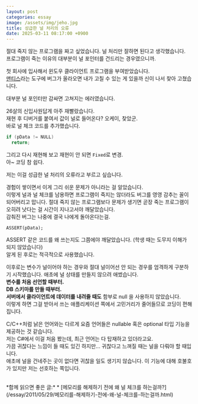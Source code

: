 ```yaml
---
layout: post
categories: essay
image: /assets/img/jeho.jpg
title: 성급한 널 처리의 오류
date: 2025-03-11 08:17:00 +0900
---
```


절대 죽지 않는 프로그램을 짜고 싶었습니다. 널 처리만 잘하면 된다고 생각했습니다.  
프로그램이 죽는 이유의 대부분이 널 포인터를 건드리는 경우였으니까.

첫 회사에 입사해서 윈도우 클라이언트 프로그램을 부여받았습니다.  
[맨티스](https://mantisbt.org/bugs/my_view_page.php)라는 도구에 버그가 올라오면 내가 고칠 수 있는 게 있을까 신이 나서 찾아 고쳤습니다.

대부분 널 포인터만 감싸면 고쳐지는 에러였습니다.

26살의 신입사원답게 아주 재빨랐습니다.  
재현 후 디버거를 붙여서 값이 널로 들어온다? 오케이, 찾았군.  
바로 널 체크 코드를 추가했습니다.

```c
if (pData != NULL)
  return;
```

그리고 다시 재현해 보고 재현이 안 되면 `Fixed`로 변경.  
아~ 코딩 참 쉽다.  

저는 이걸 성급한 널 처리의 오류라고 부르고 싶습니다.

경험이 쌓이면서 이게 그리 쉬운 문제가 아니라는 걸 알았습니다.  
이렇게 널과 널 체크를 남용하면 프로그램이 죽지는 않더라도 버그를 영영 감추는 꼴이 되어버리고 맙니다.
절대 죽지 않는 프로그램보다 문제가 생기면 곧장 죽는 프로그램이 오히려 낫다는 걸 시간이 지나고서야 깨달았습니다.  
감춰진 버그는 나중에 결국 나에게 돌아온다는걸.

```
ASSERT(pData);
```
ASSERT 같은 코드를 왜 쓰는지도 그쯤에야 깨달았습니다. (학생 때는 도무지 이해가 되지 않았습니다)  
알게 된 후로는 적극적으로 사용했습니다.

이후로는 변수가 널이어야 하는 경우와 절대 널이어선 안 되는 경우를 엄격하게 구분하기 시작했습니다. 애초에 널 상태를 만들지 않으려 애썼습니다.  
**변수를 처음 선언할 때부터.**  
**DB 스키마를 만들 때부터.**  
**서버에서 클라이언트에 데이터를 내려줄 때도** 함부로 null 을 사용하지 않았습니다.  
이렇게 하면 그걸 받아서 쓰는 애플리케이션 쪽에서 고민거리가 줄어들므로 코딩이 편해집니다.

C/C++처럼 낡은 언어와는 다르게 요즘 언어들은 nullable 혹은 optional 타입 기능을 제공하는 것 같습니다.  
저는 C#에서 이걸 처음 봤는데, 최근 언어는 다 탑재하고 있더라고요.  
가끔 귀찮다는 느낌이 들 때도 있긴 하지만... 귀찮다고 느껴질 때는 널을 다뤄야 할 때입니다.  
애초에 널을 건네주는 곳이 없다면 귀찮을 일도 생기지 않습니다. 이 기능에 대해 호불호가 있지만 저는 선호하는 쪽입니다.

<br>
*함께 읽으면 좋은 글:*
* [메모리를 해제하기 전에 왜 널 체크를 하는걸까?](/essay/2011/05/29/메모리를-해제하기-전에-왜-널-체크를-하는걸까.html)
